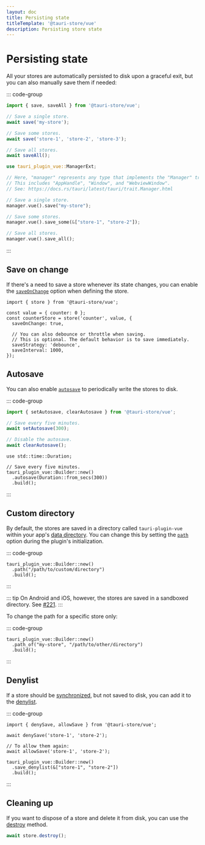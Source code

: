 ```yaml
---
layout: doc
title: Persisting state
titleTemplate: '@tauri-store/vue'
description: Persisting store state
---
```


# Persisting state

All your stores are automatically persisted to disk upon a graceful exit, but you can also manually save them if needed:

::: code-group

```typescript [JavaScript]
import { save, saveAll } from '@tauri-store/vue';

// Save a single store.
await save('my-store');

// Save some stores.
await save('store-1', 'store-2', 'store-3');

// Save all stores.
await saveAll();
```

```rust [Rust]
use tauri_plugin_vue::ManagerExt;

// Here, "manager" represents any type that implements the "Manager" trait provided by Tauri.
// This includes "AppHandle", "Window", and "WebviewWindow".
// See: https://docs.rs/tauri/latest/tauri/trait.Manager.html

// Save a single store.
manager.vue().save("my-store");

// Save some stores.
manager.vue().save_some(&["store-1", "store-2"]);

// Save all stores.
manager.vue().save_all();
```

:::

## Save on change

If there's a need to save a store whenever its state changes, you can enable the [`saveOnChange`](https://tb.dev.br/tauri-store/js-docs/plugin-vue/interfaces/StoreBackendOptions.html#saveonchange) option when defining the store.

```typescript{5}
import { store } from '@tauri-store/vue';

const value = { counter: 0 };
const counterStore = store('counter', value, {
  saveOnChange: true,

  // You can also debounce or throttle when saving.
  // This is optional. The default behavior is to save immediately.
  saveStrategy: 'debounce',
  saveInterval: 1000,
});
```

## Autosave

You can also enable [`autosave`](https://docs.rs/tauri-plugin-vue/latest/tauri_plugin_vue/struct.Builder.html#method.autosave) to periodically write the stores to disk.

::: code-group

```typescript [JavaScript]
import { setAutosave, clearAutosave } from '@tauri-store/vue';

// Save every five minutes.
await setAutosave(300);

// Disable the autosave.
await clearAutosave();
```

```rust{5} [Rust]
use std::time::Duration;

// Save every five minutes.
tauri_plugin_vue::Builder::new()
  .autosave(Duration::from_secs(300))
  .build();
```

:::

## Custom directory

By default, the stores are saved in a directory called `tauri-plugin-vue` within your app's [data directory](https://docs.rs/tauri/latest/tauri/path/struct.PathResolver.html#method.app_data_dir). You can change this by setting the [`path`](https://docs.rs/tauri-plugin-vue/latest/tauri_plugin_vue/struct.Builder.html#method.path) option during the plugin's initialization.

::: code-group

```rust{2} [src-tauri/src/lib.rs]
tauri_plugin_vue::Builder::new()
  .path("/path/to/custom/directory")
  .build();
```

:::

::: tip
On Android and iOS, however, the stores are saved in a sandboxed directory. See [#221](https://github.com/ferreira-tb/tauri-store/issues/221).
:::

To change the path for a specific store only:

::: code-group

```rust{2} [src-tauri/src/lib.rs]
tauri_plugin_vue::Builder::new()
  .path_of("my-store", "/path/to/other/directory")
  .build();
```

:::

## Denylist

If a store should be [synchronized](./synchronization.md), but not saved to disk, you can add it to the [denylist](https://docs.rs/tauri-plugin-vue/latest/tauri_plugin_vue/struct.Builder.html#method.save_denylist).

::: code-group

```typescript{3} [JavaScript]
import { denySave, allowSave } from '@tauri-store/vue';

await denySave('store-1', 'store-2');

// To allow them again:
await allowSave('store-1', 'store-2');
```

```rust{2} [Rust]
tauri_plugin_vue::Builder::new()
  .save_denylist(&["store-1", "store-2"])
  .build();
```

:::

## Cleaning up

If you want to dispose of a store and delete it from disk, you can use the [destroy](https://tb.dev.br/tauri-store/js-docs/plugin-vue/interfaces/TauriStoreContract.html#destroy) method.

```typescript
await store.destroy();
```
